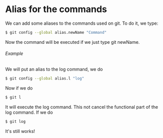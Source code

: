 # Alias for the commands
We can add some aliases to the commands used on git.
To do it, we type:
```bash
$ git config --global alias.newName "Command"
```
Now the command will be executed if we just type git newName.

###### Example
We will put an alias to the log command, we do
```bash
$ git config --global alias.l "log"
```
Now if we do
```bash
$ git l
```
It will execute the log command. This not cancel the functional part of the log command. If we do
```bash
$ git log
```
It's still works!
